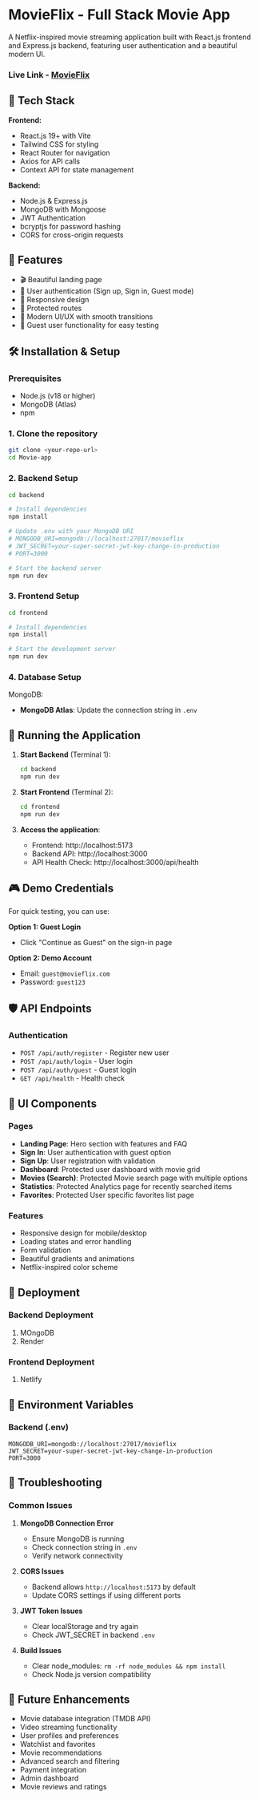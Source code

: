 # MovieFlix - Full Stack Movie App

A Netflix-inspired movie streaming application built with React.js frontend and Express.js backend, featuring user authentication and a beautiful modern UI.

### Live Link - [MovieFlix](https://moviee-flixx.netlify.app/)

## 🚀 Tech Stack

**Frontend:**
- React.js 19+ with Vite
- Tailwind CSS for styling
- React Router for navigation
- Axios for API calls
- Context API for state management

**Backend:**
- Node.js & Express.js
- MongoDB with Mongoose
- JWT Authentication
- bcryptjs for password hashing
- CORS for cross-origin requests

## 📸 Features

- 🎬 Beautiful landing page
- 🔐 User authentication (Sign up, Sign in, Guest mode)
- 📱 Responsive design
- 🎯 Protected routes
- 🚀 Modern UI/UX with smooth transitions
- 👤 Guest user functionality for easy testing

## 🛠️ Installation & Setup

### Prerequisites
- Node.js (v18 or higher)
- MongoDB (Atlas)
- npm

### 1. Clone the repository
```bash
git clone <your-repo-url>
cd Movie-app
```

### 2. Backend Setup

```bash
cd backend

# Install dependencies
npm install

# Update .env with your MongoDB URI
# MONGODB_URI=mongodb://localhost:27017/movieflix
# JWT_SECRET=your-super-secret-jwt-key-change-in-production
# PORT=3000

# Start the backend server
npm run dev
```

### 3. Frontend Setup

```bash
cd frontend

# Install dependencies
npm install

# Start the development server
npm run dev
```

### 4. Database Setup

MongoDB:
- **MongoDB Atlas**: Update the connection string in `.env`

## 🚦 Running the Application

1. **Start Backend** (Terminal 1):
   ```bash
   cd backend
   npm run dev
   ```

2. **Start Frontend** (Terminal 2):
   ```bash
   cd frontend
   npm run dev
   ```

3. **Access the application**:
   - Frontend: http://localhost:5173
   - Backend API: http://localhost:3000
   - API Health Check: http://localhost:3000/api/health

## 🎮 Demo Credentials

For quick testing, you can use:

**Option 1: Guest Login**
- Click "Continue as Guest" on the sign-in page

**Option 2: Demo Account**
- Email: `guest@movieflix.com`
- Password: `guest123`

## 🛡️ API Endpoints

### Authentication
- `POST /api/auth/register` - Register new user
- `POST /api/auth/login` - User login
- `POST /api/auth/guest` - Guest login
- `GET /api/health` - Health check

## 🎨 UI Components

### Pages
- **Landing Page**: Hero section with features and FAQ
- **Sign In**: User authentication with guest option
- **Sign Up**: User registration with validation
- **Dashboard**: Protected user dashboard with movie grid
- **Movies (Search)**: Protected Movie search page with multiple options
- **Statistics**: Protected Analytics page for recently searched items
- **Favorites**: Protected User specific favorites list page

### Features
- Responsive design for mobile/desktop
- Loading states and error handling
- Form validation
- Beautiful gradients and animations
- Netflix-inspired color scheme

## 🚀 Deployment

### Backend Deployment
1. MOngoDB
2. Render

### Frontend Deployment
1. Netlify

## 🔧 Environment Variables

### Backend (.env)
```env
MONGODB_URI=mongodb://localhost:27017/movieflix
JWT_SECRET=your-super-secret-jwt-key-change-in-production
PORT=3000
```

## 🐛 Troubleshooting

### Common Issues

1. **MongoDB Connection Error**
   - Ensure MongoDB is running
   - Check connection string in `.env`
   - Verify network connectivity

2. **CORS Issues**
   - Backend allows `http://localhost:5173` by default
   - Update CORS settings if using different ports

3. **JWT Token Issues**
   - Clear localStorage and try again
   - Check JWT_SECRET in backend `.env`

4. **Build Issues**
   - Clear node_modules: `rm -rf node_modules && npm install`
   - Check Node.js version compatibility

## 🌟 Future Enhancements

- Movie database integration (TMDB API)
- Video streaming functionality
- User profiles and preferences
- Watchlist and favorites
- Movie recommendations
- Advanced search and filtering
- Payment integration
- Admin dashboard
- Movie reviews and ratings
